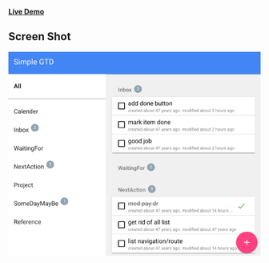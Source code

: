 **[Live Demo](https://jigargosar.github.io/elm-simple-gtd/#!/lists/all)**

## Screen Shot

![Alt Demo](./demo.gif)


